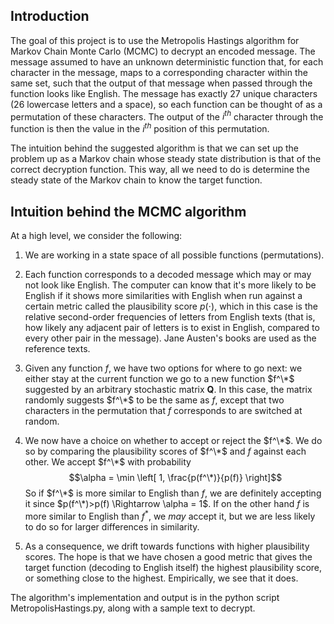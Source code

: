 ## Introduction

The goal of this project is to use the Metropolis Hastings algorithm for Markov Chain Monte Carlo (MCMC) to decrypt an encoded
message. The message assumed to have an unknown deterministic function that, for each character in the message, maps to a corresponding
character within the same set, such that the output of that message when passed through the function looks like English. The message
has exactly 27 unique characters (26 lowercase letters and a space), so each function can be thought of as a permutation of these
characters. The output of the $i^{th}$ character through the function is then the value in the $i^{th}$ position of this permutation.

The intuition behind the suggested algorithm is that we can set up the problem up as a Markov chain whose steady state
distribution is that of the correct decryption function. This way, all we need to do is determine the steady state of the Markov
chain to know the target function.

## Intuition behind the MCMC algorithm

At a high level, we consider the following:

1. We are working in a state space of all possible functions (permutations).

2. Each function corresponds to a decoded message which may or may not look like English. The computer can know that it's
   more likely to be English if it shows more similarities with English when run against a certain metric called the plausibility
   score $p(\cdot)$, which in this case is the relative second-order frequencies of letters from English texts (that is, how likely any
   adjacent pair of letters is to exist in English, compared to every other pair in the message). Jane Austen's books are used as the
   reference texts.
  
4. Given any function $f$, we have two options for where to go next: we either stay at the current function we go to a new function $f^\*$
   suggested by an arbitrary stochastic matrix $\mathbf{Q}$. In this case, the matrix randomly suggests $f^\*$ to be the same as $f$,
   except that two characters in the permutation that $f$ corresponds to are switched at random.

5. We now have a choice on whether to accept or reject the $f^\*$. We do so by comparing the plausibility scores of $f^\*$ and $f$
   against each other. We accept $f^\*$ with probability $$\alpha = \min \left[ 1, \frac{p(f^\*)}{p(f)} \right]$$
   So if $f^\*$ is more similar to English than $f$, we are definitely accepting it since $p(f^\*)>p(f) \Rightarrow \alpha = 1$. If on the
   other hand $f$ is more similar to English than $f^*$, we *may* accept it, but we are less likely to do so for larger differences in
   similarity.

7. As a consequence, we drift towards functions with higher plausibility scores. The hope is that we have chosen a good metric
   that gives the target function (decoding to English itself) the highest plausibility score, or something close to the highest.
   Empirically, we see that it does.

The algorithm's implementation and output is in the python script MetropolisHastings.py, along with a sample text to decrypt.
